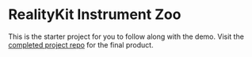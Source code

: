 # RealityKit Instrument Zoo

This is the starter project for you to follow along with the demo.
Visit the [completed project repo](https://github.com/eospi/RealityKit-Instrument-Zoo-Final-Product/tree/master) for the final product.
